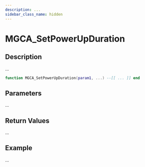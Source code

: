 ```yaml
---
description: ...
sidebar_class_name: hidden
---
```


# MGCA_SetPowerUpDuration

## Description

...

```lua
function MGCA_SetPowerUpDuration(param1, ...) --[[ ... ]] end
```

## Parameters

...

## Return Values

...

## Example

...

